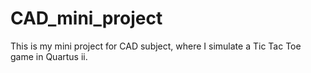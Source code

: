 # CAD_mini_project
This is my mini project for CAD subject, where I simulate a Tic Tac Toe game in Quartus ii.
